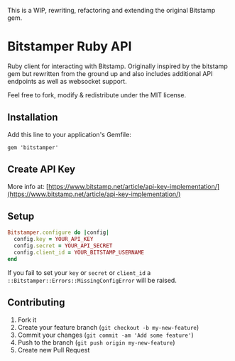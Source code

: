 This is a WIP, rewriting, refactoring and extending the original Bitstamp gem.

# Bitstamper Ruby API

Ruby client for interacting with Bitstamp. Originally inspired by the bitstamp gem but rewritten from the ground up and also includes additional API endpoints as well as websocket support.

Feel free to fork, modify & redistribute under the MIT license.

## Installation

Add this line to your application's Gemfile:

    gem 'bitstamper'

## Create API Key

More info at: [https://www.bitstamp.net/article/api-key-implementation/](https://www.bitstamp.net/article/api-key-implementation/)
    
## Setup

```ruby
Bitstamper.configure do |config|
  config.key = YOUR_API_KEY
  config.secret = YOUR_API_SECRET
  config.client_id = YOUR_BITSTAMP_USERNAME
end
```

If you fail to set your `key` or `secret` or `client_id` a `::Bitstamper::Errors::MissingConfigError`
will be raised.

## Contributing

1. Fork it
2. Create your feature branch (`git checkout -b
my-new-feature`)
3. Commit your changes (`git commit -am 'Add some feature'`)
4. Push to the branch (`git push origin my-new-feature`)
5. Create new Pull Request


